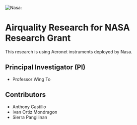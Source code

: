 ![Nasa:](https://en.wikipedia.org/wiki/File:NASA_logo.svg, "Nasa's logo from wikipedia website.")
# Airquality Research for NASA Research Grant
This research is using Aeronet instruments deployed by Nasa.

## Principal Investigator (PI)
- Professor Wing To

## Contributors
- Anthony Castillo
- Ivan Ortiz Mondragon
- Sierra Pangilinan
